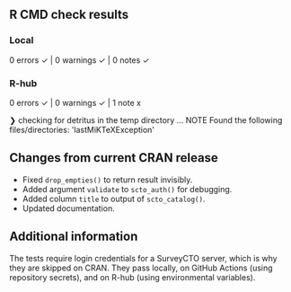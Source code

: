 ## R CMD check results

### Local

  0 errors ✓ | 0 warnings ✓ | 0 notes ✓

### R-hub

  0 errors ✓ | 0 warnings ✓ | 1 note x

❯ checking for detritus in the temp directory ... NOTE
  Found the following files/directories:
    'lastMiKTeXException'

## Changes from current CRAN release

* Fixed `drop_empties()` to return result invisibly.
* Added argument `validate` to `scto_auth()` for debugging.
* Added column `title` to output of `scto_catalog()`.
* Updated documentation.

## Additional information

The tests require login credentials for a SurveyCTO server, which is why they are skipped on CRAN. They pass locally, on GitHub Actions (using repository secrets), and on R-hub (using environmental variables).
